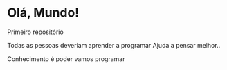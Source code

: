 # Olá, Mundo!
 Primeiro repositório
 
 Todas as pessoas deveriam aprender a programar
 Ajuda a pensar melhor.. 
 
 
 Conhecimento é poder vamos programar
